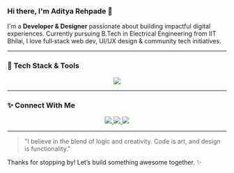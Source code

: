 ### Hi there, I'm Aditya Rehpade 👋

I'm a **Developer & Designer** passionate about building impactful digital experiences. Currently pursuing B.Tech in Electrical Engineering from IIT Bhilai, I love full‑stack web dev, UI/UX design & community tech initiatives.

---

### 🔭 Tech Stack & Tools

<p align="center">
  <a href="https://skillicons.dev">
    <img src="https://skillicons.dev/icons?i=js,ts,py,cpp,html,css,react,next,tailwind,vite,nodejs,express,mongodb,firebase,figma,illustrator,git,github,vscode,postman,netlify,render" />
  </a>
</p>

---

### ✨ Connect With Me

<p align="center">
  <a href="https://www.linkedin.com/in/aditya-rehpade-085915289/" target="_blank">
    <img src="https://img.shields.io/badge/LinkedIn-0A66C2?style=for-the-badge&logo=linkedin&logoColor=white" />
  </a>
  <a href="mailto:adityarehpde1@gmail.com">
    <img src="https://img.shields.io/badge/Gmail-D14836?style=for-the-badge&logo=gmail&logoColor=white" />
  </a>
  <a href="https://github.com/bitwisenexus">
    <img src="https://img.shields.io/badge/GitHub-181717?style=for-the-badge&logo=github&logoColor=white" />
  </a>
</p>

---

> "I believe in the blend of logic and creativity. Code is art, and design is functionality."

Thanks for stopping by! Let’s build something awesome together. ✨
